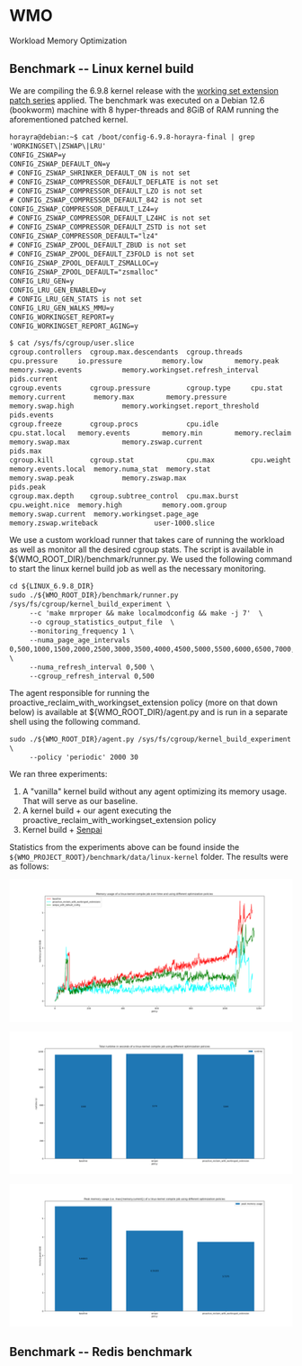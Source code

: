 # WMO
Workload Memory Optimization

## Benchmark -- Linux kernel build
   
We are compiling the 6.9.8 kernel release with the [working set extension patch series](https://patchwork.kernel.org/project/linux-mm/list/?series=858486) applied.
The benchmark was executed on a Debian 12.6 (bookworm) machine with 8 hyper-threads and 8GiB of RAM running the aforementioned patched kernel.
```
horayra@debian:~$ cat /boot/config-6.9.8-horayra-final | grep 'WORKINGSET\|ZSWAP\|LRU'
CONFIG_ZSWAP=y
CONFIG_ZSWAP_DEFAULT_ON=y
# CONFIG_ZSWAP_SHRINKER_DEFAULT_ON is not set
# CONFIG_ZSWAP_COMPRESSOR_DEFAULT_DEFLATE is not set
# CONFIG_ZSWAP_COMPRESSOR_DEFAULT_LZO is not set
# CONFIG_ZSWAP_COMPRESSOR_DEFAULT_842 is not set
CONFIG_ZSWAP_COMPRESSOR_DEFAULT_LZ4=y
# CONFIG_ZSWAP_COMPRESSOR_DEFAULT_LZ4HC is not set
# CONFIG_ZSWAP_COMPRESSOR_DEFAULT_ZSTD is not set
CONFIG_ZSWAP_COMPRESSOR_DEFAULT="lz4"
# CONFIG_ZSWAP_ZPOOL_DEFAULT_ZBUD is not set
# CONFIG_ZSWAP_ZPOOL_DEFAULT_Z3FOLD is not set
CONFIG_ZSWAP_ZPOOL_DEFAULT_ZSMALLOC=y
CONFIG_ZSWAP_ZPOOL_DEFAULT="zsmalloc"
CONFIG_LRU_GEN=y
CONFIG_LRU_GEN_ENABLED=y
# CONFIG_LRU_GEN_STATS is not set
CONFIG_LRU_GEN_WALKS_MMU=y
CONFIG_WORKINGSET_REPORT=y
CONFIG_WORKINGSET_REPORT_AGING=y
```

```
$ cat /sys/fs/cgroup/user.slice
cgroup.controllers  cgroup.max.descendants  cgroup.threads  cpu.pressure     io.pressure          memory.low        memory.peak          memory.swap.events          memory.workingset.refresh_interval  pids.current
cgroup.events       cgroup.pressure         cgroup.type     cpu.stat         memory.current       memory.max        memory.pressure      memory.swap.high            memory.workingset.report_threshold  pids.events
cgroup.freeze       cgroup.procs            cpu.idle        cpu.stat.local   memory.events        memory.min        memory.reclaim       memory.swap.max             memory.zswap.current                pids.max
cgroup.kill         cgroup.stat             cpu.max         cpu.weight       memory.events.local  memory.numa_stat  memory.stat          memory.swap.peak            memory.zswap.max                    pids.peak
cgroup.max.depth    cgroup.subtree_control  cpu.max.burst   cpu.weight.nice  memory.high          memory.oom.group  memory.swap.current  memory.workingset.page_age  memory.zswap.writeback              user-1000.slice
```

We use a custom workload runner that takes care of running the workload as well as monitor all the desired cgroup stats. The script is available in ${WMO_ROOT_DIR}/benchmark/runner.py.
We used the following command to start the linux kernel build job as well as the necessary monitoring.

```
cd ${LINUX_6.9.8_DIR}
sudo ./${WMO_ROOT_DIR}/benchmark/runner.py /sys/fs/cgroup/kernel_build_experiment \
     --c 'make mrproper && make localmodconfig && make -j 7'  \
     --o cgroup_statistics_output_file  \
     --monitoring_frequency 1 \
     --numa_page_age_intervals 0,500,1000,1500,2000,2500,3000,3500,4000,4500,5000,5500,6000,6500,7000,7500,8000 \
     --numa_refresh_interval 0,500 \
     --cgroup_refresh_interval 0,500
```

The agent responsible for running the proactive_reclaim_with_workingset_extension policy (more on that down below) is available at ${WMO_ROOT_DIR}/agent.py and is run in a separate shell using the following command.
```
sudo ./${WMO_ROOT_DIR}/agent.py /sys/fs/cgroup/kernel_build_experiment \
     --policy 'periodic' 2000 30
```

We ran three experiments:
1. A "vanilla" kernel build without any agent optimizing its memory usage. That will serve as our baseline.
2. A kernel build + our agent executing the proactive_reclaim_with_workingset_extension policy
3. Kernel build + [Senpai](https://github.com/facebookincubator/senpai/blob/main/senpai.py)

Statistics from the experiments above can be found inside the `${WMO_PROJECT_ROOT}/benchmark/data/linux-kernel` folder.
The results were as follows:

![Figure_5](./benchmark/data/linux-kernel/memory_current.png)

![Figure_3](./benchmark/data/linux-kernel/runtime.png)

![Figure_4](./benchmark/data/linux-kernel/peak_usage.png)

## Benchmark -- Redis benchmark

